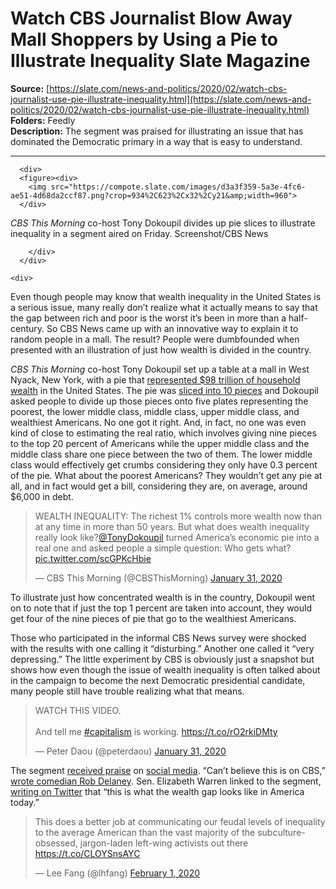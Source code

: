 # Watch CBS Journalist Blow Away Mall Shoppers by Using a Pie to Illustrate Inequality Slate Magazine

**Source:** [https://slate.com/news-and-politics/2020/02/watch-cbs-journalist-use-pie-illustrate-inequality.html](https://slate.com/news-and-politics/2020/02/watch-cbs-journalist-use-pie-illustrate-inequality.html)  
**Folders:** Feedly  
**Description:** The segment was praised for illustrating an issue that has dominated the Democratic primary in a way that is easy to understand.

---

<section>
      


      <div>
      <figure><div>
        <img src="https://compote.slate.com/images/d3a3f359-5a3e-4fc6-ae51-4d68da2ccf87.png?crop=934%2C623%2Cx32%2Cy21&amp;width=960">
      </div>
<figcaption>
<span><em>CBS This Morning </em>co-host Tony Dokoupil divides up pie slices to illustrate inequality in a segment aired on Friday.</span>
<span>Screenshot/CBS News</span>
</figcaption>
</figure>

  </div>
  <div>
        <div>
            

        </div>
      </div>

    <div>
        
  <p>Even though people may know that wealth inequality in the United States is a serious issue, many really don’t realize what it actually means to say that the gap between rich and poor is the worst it’s been in more than a half-century. So CBS News came up with an innovative way to explain it to random people in a mall. The result? People were dumbfounded when presented with an illustration of just how wealth is divided in the country.</p>

  <p><em>CBS This Morning </em>co-host Tony Dokoupil set up a table at a mall in West Nyack, New York, with a pie that <a href="https://www.cbsnews.com/news/income-inequality-in-america-how-98-trillion-of-household-wealth-is-distributed/">represented $98 trillion of household wealth</a> in the United States. The pie was <a href="https://twitter.com/CBSThisMorning/status/1223224310413905921">sliced into 10 pieces</a> and Dokoupil asked people to divide up those pieces onto five plates representing the poorest, the lower middle class, middle class, upper middle class, and wealthiest Americans. No one got it right. And, in fact, no one was even kind of close to estimating the real ratio, which involves giving nine pieces to the top 20 percent of Americans while the upper middle class and the middle class share one piece between the two of them. The lower middle class would effectively get crumbs considering they only have 0.3 percent of the pie. What about the poorest Americans? They wouldn’t get any pie at all, and in fact would get a bill, considering they are, on average, around $6,000 in debt.</p>

  <div>
  
</div>

  <aside>
  <blockquote><p>WEALTH INEQUALITY: The richest 1% controls more wealth now than at any time in more than 50 years. But what does wealth inequality really look like?<a href="https://twitter.com/tonydokoupil?ref_src=twsrc%5Etfw">@TonyDokoupil</a> turned America’s economic pie into a real one and asked people a simple question: Who gets what? <a href="https://t.co/scGPKcHbie">pic.twitter.com/scGPKcHbie</a></p>— CBS This Morning (@CBSThisMorning) <a href="https://twitter.com/CBSThisMorning/status/1223224310413905921?ref_src=twsrc%5Etfw">January 31, 2020</a></blockquote>

</aside>

  <p>To illustrate just how concentrated wealth is in the country, Dokoupil went on to note that if just the top 1 percent are taken into account, they would get four of the nine pieces of pie that go to the wealthiest Americans.</p>

  


  


  


  


  <p>Those who participated in the informal CBS News survey were shocked with the results with one calling it “disturbing.” Another one called it “very depressing.” The little experiment by CBS is obviously just a snapshot but shows how even though the issue of wealth inequality is often talked about in the campaign to become the next Democratic presidential candidate, many people still have trouble realizing what that means.</p>

  <aside>
  <blockquote><p>WATCH THIS VIDEO.<br><br>And tell me <a href="https://twitter.com/hashtag/capitalism?src=hash&amp;ref_src=twsrc%5Etfw">#capitalism</a> is working. <a href="https://t.co/rO2rkiDMty">https://t.co/rO2rkiDMty</a></p>— Peter Daou (@peterdaou) <a href="https://twitter.com/peterdaou/status/1223259221334118407?ref_src=twsrc%5Etfw">January 31, 2020</a></blockquote>

</aside>

  


  <p>The segment <a href="https://twitter.com/peterdaou/status/1223259221334118407">received praise</a> on <a href="https://twitter.com/lhfang/status/1223409907723956224">social media</a>. “Can’t believe this is on CBS,” <a href="https://twitter.com/robdelaney/status/1223577742618300417">wrote comedian Rob Delaney</a>. Sen. Elizabeth Warren linked to the segment, <a href="https://twitter.com/ewarren/status/1223433655135211521">writing on Twitter</a> that “this is what the wealth gap looks like in America today.”</p>

  <aside>
  <blockquote><p>This does a better job at communicating our feudal levels of inequality to the average American than the vast majority of the subculture-obsessed, jargon-laden left-wing activists out there <a href="https://t.co/CLOYSnsAYC">https://t.co/CLOYSnsAYC</a></p>— Lee Fang (@lhfang) <a href="https://twitter.com/lhfang/status/1223409907723956224?ref_src=twsrc%5Etfw">February 1, 2020</a></blockquote>

</aside>

  

</div>

      

  </section>

      